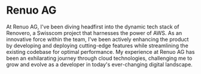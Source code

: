 # Renuo AG

At Renuo AG, I've been diving headfirst into the dynamic tech stack of Renovero, a Swisscom project that harnesses the power of AWS. As an innovative force within the team, I've been actively enhancing the product by developing and deploying cutting-edge features while streamlining the existing codebase for optimal performance. My experience at Renuo AG has been an exhilarating journey through cloud technologies, challenging me to grow and evolve as a developer in today's ever-changing digital landscape.

